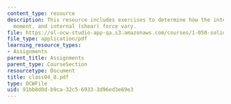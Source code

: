 ```yaml
---
content_type: resource
description: This resource includes exercises to determine how the internal (bending)
  moment, and internal (shear) force vary.
file: https://ol-ocw-studio-app-qa.s3.amazonaws.com/courses/1-050-solid-mechanics-fall-2004/91bb8d0db9ca32c569333d96ed3e69e3_class04_8.pdf
file_type: application/pdf
learning_resource_types:
- Assignments
parent_title: Assignments
parent_type: CourseSection
resourcetype: Document
title: class04_8.pdf
type: OCWFile
uid: 91bb8d0d-b9ca-32c5-6933-3d96ed3e69e3
---
```

